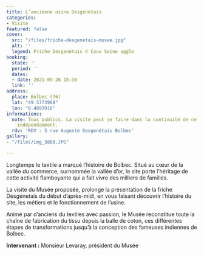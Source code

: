 ```yaml
---
title: L’ancienne usine Desgenétais
categories:
- Visite
featured: false
cover:
  src: "/files/friche-desgenetais-musee.jpg"
  alt: ''
  legend: Friche Desgenétais © Caux Seine agglo
booking:
  state: ''
  period: ''
  dates:
  - date: 2021-09-26 15:30
  link: ''
address:
  place: Bolbec (76)
  lat: "49.5773968"
  lon: "0.4893916"
informations:
  note: Tous publics. La visite peut se faire dans la continuité de celle de 14h ou
    indépendamment.
  rdv: 'RDV : 5 rue Auguste Desgenétais Bolbec'
gallery:
- "/files/img_3868.JPG"

---
```

Longtemps le textile a marqué l’histoire de Bolbec. Situé au cœur de la vallée du commerce, surnommée la vallée d’or, le site porte l’héritage de cette activité flamboyante qui a fait vivre des milliers de familles.

La visite du Musée proposée, prolonge la présentation de la friche Désgénetais du début d’après-midi, en vous faisant découvrir l’histoire du site, les métiers et le fonctionnement de l’usine. 

Animé par d’anciens du textiles avec passion, le Musée reconstitue toute la chaîne de fabrication du tissu depuis la balle de coton, ces différentes étapes de transformations jusqu’à la conception des fameuses indiennes de Bolbec.

**Intervenant :** Monsieur Levaray, président du Musée